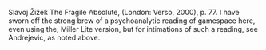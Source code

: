 Slavoj Žižek The Fragile Absolute, (London: Verso, 2000), p. 77. I have sworn off the strong brew of a psychoanalytic reading of gamespace here, even using the, Miller Lite version, but for intimations of such a reading, see Andrejevic, as noted above.
